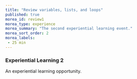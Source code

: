 ```yaml
---
title: "Review variables, lists, and loops"
published: true
morea_id: review1
morea_type: experience
morea_summary: "The second experiential learning event."
morea_sort_order: 2
morea_labels:
 - 25 min
---
```


### Experiential Learning 2

An experiential learning opportunity.  

